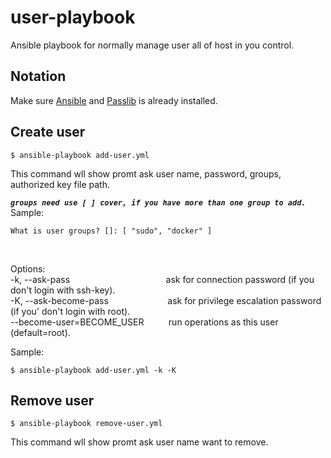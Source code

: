# user-playbook
Ansible playbook for normally manage user all of host in you control.

## Notation
Make sure [Ansible](http://docs.ansible.com/ansible/latest/intro_installation.html) and [Passlib](https://passlib.readthedocs.io/en/stable/install.html) is already installed.

## Create user

```console
$ ansible-playbook add-user.yml
```
This command wll show promt ask user name, password, groups, authorized key file path. <br />

_**`groups need use [ ] cover, if you have more than one group to add.`**_ <br />
Sample:
```console
What is user groups? []: [ "sudo", "docker" ]
```
<br />

Options: <br />
-k, --ask-pass
&nbsp;&nbsp;&nbsp;&nbsp;&nbsp;&nbsp;&nbsp;&nbsp;&nbsp;&nbsp;&nbsp;&nbsp;&nbsp;&nbsp;&nbsp;&nbsp;&nbsp;&nbsp;&nbsp;&nbsp;&nbsp;&nbsp;&nbsp;&nbsp;&nbsp;&nbsp;&nbsp;&nbsp;&nbsp;&nbsp;&nbsp;&nbsp;&nbsp;&nbsp;&nbsp;&nbsp;&nbsp;
ask for connection password (if you don't login with ssh-key). <br />
-K, --ask-become-pass
&nbsp;&nbsp;&nbsp;&nbsp;&nbsp;&nbsp;&nbsp;&nbsp;&nbsp;&nbsp;&nbsp;&nbsp;&nbsp;&nbsp;&nbsp;&nbsp;&nbsp;&nbsp;&nbsp;&nbsp;&nbsp;&nbsp;
ask for privilege escalation password (if you' don't login with root). <br />
--become-user=BECOME_USER
&nbsp;&nbsp;&nbsp;&nbsp;&nbsp;&nbsp;&nbsp;&nbsp;
run operations as this user (default=root). <br />

Sample:
```console
$ ansible-playbook add-user.yml -k -K
```

## Remove user

```console
$ ansible-playbook remove-user.yml
```
This command wll show promt ask user name want to remove.
